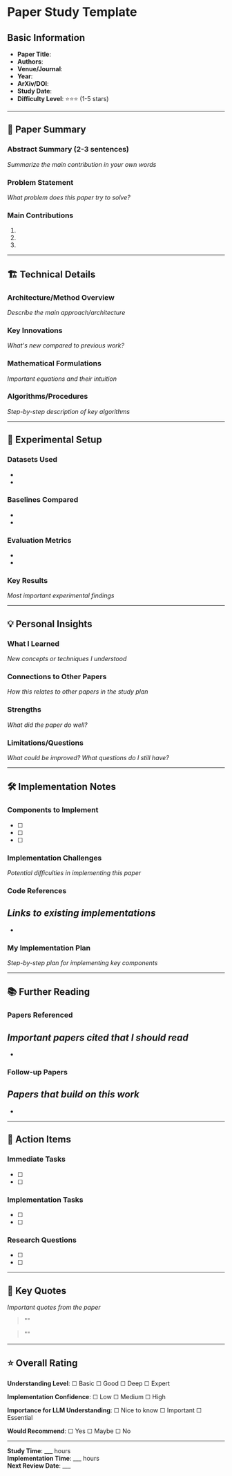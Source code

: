 # Paper Study Template

## Basic Information
- **Paper Title**: 
- **Authors**: 
- **Venue/Journal**: 
- **Year**: 
- **ArXiv/DOI**: 
- **Study Date**: 
- **Difficulty Level**: ⭐⭐⭐ (1-5 stars)

---

## 📄 Paper Summary

### Abstract Summary (2-3 sentences)
*Summarize the main contribution in your own words*

### Problem Statement
*What problem does this paper try to solve?*

### Main Contributions
1. 
2. 
3. 

---

## 🏗️ Technical Details

### Architecture/Method Overview
*Describe the main approach/architecture*

### Key Innovations
*What's new compared to previous work?*

### Mathematical Formulations
*Important equations and their intuition*

### Algorithms/Procedures
*Step-by-step description of key algorithms*

---

## 🔬 Experimental Setup

### Datasets Used
- 
- 

### Baselines Compared
- 
- 

### Evaluation Metrics
- 
- 

### Key Results
*Most important experimental findings*

---

## 💡 Personal Insights

### What I Learned
*New concepts or techniques I understood*

### Connections to Other Papers
*How this relates to other papers in the study plan*

### Strengths
*What did the paper do well?*

### Limitations/Questions
*What could be improved? What questions do I still have?*

---

## 🛠️ Implementation Notes

### Components to Implement
- [ ] 
- [ ] 
- [ ] 

### Implementation Challenges
*Potential difficulties in implementing this paper*

### Code References
*Links to existing implementations*
- 
- 

### My Implementation Plan
*Step-by-step plan for implementing key components*

---

## 📚 Further Reading

### Papers Referenced
*Important papers cited that I should read*
- 
- 

### Follow-up Papers
*Papers that build on this work*
- 
- 

---

## 🎯 Action Items

### Immediate Tasks
- [ ] 
- [ ] 

### Implementation Tasks
- [ ] 
- [ ] 

### Research Questions
- [ ] 
- [ ] 

---

## 📝 Key Quotes
*Important quotes from the paper*

> ""

> ""

---

## ⭐ Overall Rating

**Understanding Level**: ☐ Basic ☐ Good ☐ Deep ☐ Expert

**Implementation Confidence**: ☐ Low ☐ Medium ☐ High

**Importance for LLM Understanding**: ☐ Nice to know ☐ Important ☐ Essential

**Would Recommend**: ☐ Yes ☐ Maybe ☐ No

---

**Study Time**: ___ hours  
**Implementation Time**: ___ hours  
**Next Review Date**: ___ 